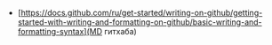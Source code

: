 - [https://docs.github.com/ru/get-started/writing-on-github/getting-started-with-writing-and-formatting-on-github/basic-writing-and-formatting-syntax](MD гитхаба)
